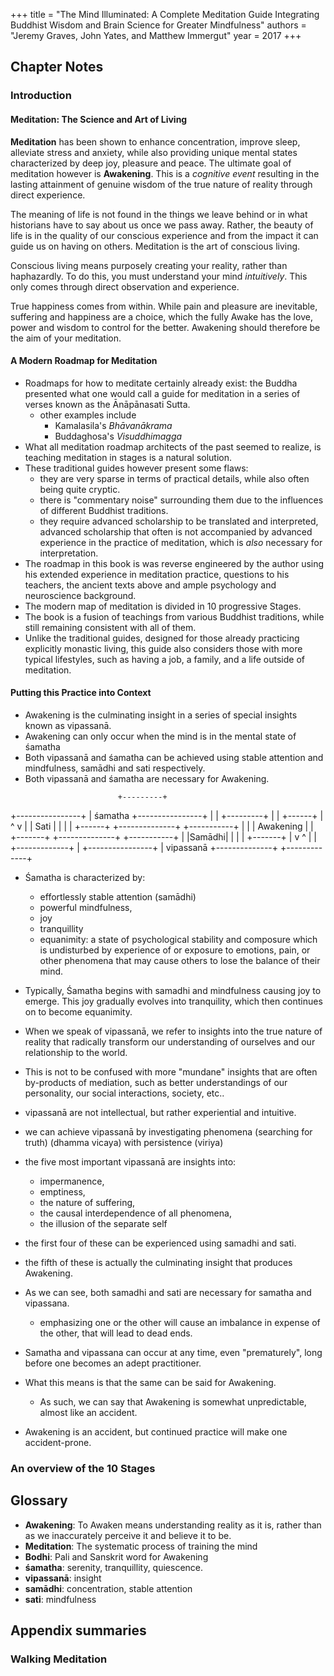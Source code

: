 +++
title = "The Mind Illuminated: A Complete Meditation Guide Integrating Buddhist Wisdom and Brain Science for Greater Mindfulness"
authors = "Jeremy Graves, John Yates, and Matthew Immergut"
year = 2017
+++

## Chapter Notes

### Introduction

#### Meditation: The Science and Art of Living

**Meditation** has been shown to enhance concentration, improve sleep, alleviate
stress and anxiety, while also providing unique mental states characterized by
deep joy, pleasure and peace. The ultimate goal of meditation however is
**Awakening**. This is a _cognitive event_ resulting in the lasting attainment
of genuine wisdom of the true nature of reality through direct experience.

The meaning of life is not found in the things we leave behind or in what
historians have to say about us once we pass away. Rather, the beauty of life is
in the quality of our conscious experience and from the impact it can guide us
on having on others. Meditation is the art of conscious living.

Conscious living means purposely creating your reality, rather than haphazardly.
To do this, you must understand your mind _intuitively_. This only comes through
direct observation and experience.

True happiness comes from within. While pain and pleasure are inevitable,
suffering and happiness are a choice, which the fully Awake has the love, power
and wisdom to control for the better. Awakening should therefore be the aim of
your meditation.

#### A Modern Roadmap for Meditation

- Roadmaps for how to meditate certainly already exist: the Buddha presented
  what one would call a guide for meditation in a series of verses known as the
  Ānāpānasati Sutta.
  - other examples include
    - Kamalasila's _Bhāvanākrama_
    - Buddaghosa's _Visuddhimagga_
- What all meditation roadmap architects of the past seemed to realize, is
  teaching meditation in stages is a natural solution.
- These traditional guides however present some flaws:
  - they are very sparse in terms of practical details, while also often being
    quite cryptic.
  - there is "commentary noise" surrounding them due to the influences of
    different Buddhist traditions.
  - they require advanced scholarship to be translated and interpreted, advanced
    scholarship that often is not accompanied by advanced experience in the
    practice of meditation, which is _also_ necessary for interpretation.
- The roadmap in this book is was reverse engineered by the author using his
  extended experience in meditation practice, questions to his teachers, the
  ancient texts above and ample psychology and neuroscience background.
- The modern map of meditation is divided in 10 progressive Stages.
- The book is a fusion of teachings from various Buddhist traditions, while
  still remaining consistent with all of them.
- Unlike the traditional guides, designed for those already practicing
  explicitly monastic living, this guide also considers those with more typical
  lifestyles, such as having a job, a family, and a life outside of meditation.

#### Putting this Practice into Context

- Awakening is the culminating insight in a series of special insights known as
  vipassanā.
- Awakening can only occur when the mind is in the mental state of śamatha
- Both vipassanā and śamatha can be achieved using stable attention and
  mindfulness, samādhi and sati respectively.
- Both vipassanā and śamatha are necessary for Awakening.

<!-- prettier-ignore-start -->
                            +---------+
 +----------------+         | śamatha +----------------+
 |                |         +---------+                |
 |    +------+    |              ^                     v
 |    | Sati |    |              |
 |    +------+    +--------------+               +-----------+
 |                |                              | Awakening |
 |    +-------+   +--------------+               +-----------+
 |    |Samādhi|   |              |
 |    +-------+   |              v                     ^
 |                |       +-------------+              |
 +----------------+       |  vipassanā  +--------------+
                          +-------------+
<!-- prettier-ignore-end -->

- Śamatha is characterized by:
  - effortlessly stable attention (samādhi)
  - powerful mindfulness,
  - joy
  - tranquillity
  - equanimity: a state of psychological stability and composure which is
    undisturbed by experience of or exposure to emotions, pain, or other
    phenomena that may cause others to lose the balance of their mind.
- Typically, Śamatha begins with samadhi and mindfulness causing joy to emerge.
  This joy gradually evolves into tranquility, which then continues on to become
  equanimity.

- When we speak of vipassanā, we refer to insights into the true nature of
  reality that radically transform our understanding of ourselves and our
  relationship to the world.
- This is not to be confused with more "mundane" insights that are often
  by-products of mediation, such as better understandings of our personality,
  our social interactions, society, etc..
- vipassanā are not intellectual, but rather experiential and intuitive.
- we can achieve vipassanā by investigating phenomena (searching for truth)
  (dhamma vicaya) with persistence (viriya)
- the five most important vipassanā are insights into:
  - impermanence,
  - emptiness,
  - the nature of suffering,
  - the causal interdependence of all phenomena,
  - the illusion of the separate self
- the first four of these can be experienced using samadhi and sati.
- the fifth of these is actually the culminating insight that produces
  Awakening.

- As we can see, both samadhi and sati are necessary for samatha and vipassana.

  - emphasizing one or the other will cause an imbalance in expense of the
    other, that will lead to dead ends.

- Samatha and vipassana can occur at any time, even "prematurely", long before
  one becomes an adept practitioner.
- What this means is that the same can be said for Awakening.
  - As such, we can say that Awakening is somewhat unpredictable, almost like an
    accident.
- Awakening is an accident, but continued practice will make one accident-prone.

### An overview of the 10 Stages

## Glossary

- **Awakening**: To Awaken means understanding reality as it is, rather than as
  we inaccurately perceive it and believe it to be.
- **Meditation**: The systematic process of training the mind
- **Bodhi**: Pali and Sanskrit word for Awakening
- **śamatha**: serenity, tranquillity, quiescence.
- **vipassanā**: insight
- **samādhi**: concentration, stable attention
- **sati**: mindfulness

## Appendix summaries

### Walking Meditation
